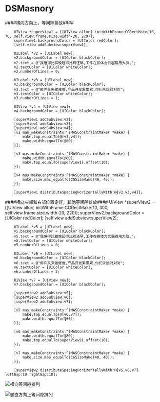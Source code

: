 # DSMasnory


####横向方向上，等间隙排放####

        UIView *superView1 = [[UIView alloc] initWithFrame:CGRectMake(10, 70, self.view.frame.size.width-20, 220)];
        superView1.backgroundColor = [UIColor redColor];
        [self.view addSubview:superView1];
        
        UILabel *v2 = [UILabel new];
        v2.backgroundColor = [UIColor blackColor];
        v2.text = @"我睡得比猫晚起得比鸡还早,工作在拼体力武器得用大脑,";
        v2.textColor = [UIColor whiteColor];
        v2.numberOfLines = 0;
        
        UILabel *v3 = [UILabel new];
        v3.backgroundColor = [UIColor blackColor];
        v3.text = @"邮件又来催催催,产品开发累累累,你们永远对对对";
        v3.textColor = [UIColor whiteColor];
        v3.numberOfLines = 1;
        
        UIView *v4 = [UIView new];
        v4.backgroundColor = [UIColor blackColor];
        
        [superView1 addSubview:v2];
        [superView1 addSubview:v3];
        [superView1 addSubview:v4];  
        [v2 mas_makeConstraints:^(MASConstraintMaker *make) {
            make.top.equalTo(@[v3,v4]);
            make.width.equalTo(@60);
        }];
        
        [v3 mas_makeConstraints:^(MASConstraintMaker *make) {
            make.width.equalTo(@80);
            make.top.equalTo(superView1).offset(10);
        }];
        
        [v4 mas_makeConstraints:^(MASConstraintMaker *make) {
            make.size.mas_equalTo(CGSizeMake(40, 40));
        }];
        
        [superView1 distributeSpacingHorizontallyWith:@[v2,v3,v4]];



####横向左部和右部位置定好，其他等间隙排放####
        UIView *superView2 = [[UIView alloc] initWithFrame:CGRectMake(10, 300, self.view.frame.size.width-20, 220)];
        superView2.backgroundColor = [UIColor redColor];
        [self.view addSubview:superView2];
        
        UILabel *v5 = [UILabel new];
        v5.backgroundColor = [UIColor blackColor];
        v5.text = @"我睡得比猫晚起得比鸡还早,工作在拼体力武器得用大脑,";
        v5.textColor = [UIColor whiteColor];
        v5.numberOfLines = 0;
        
        UILabel *v6 = [UILabel new];
        v6.backgroundColor = [UIColor blackColor];
        v6.text = @"邮件又来催催催,产品开发累累累,你们永远对对对";
        v6.textColor = [UIColor whiteColor];
        v6.numberOfLines = 2;
        
        UIView *v7 = [UIView new];
        v7.backgroundColor = [UIColor blackColor];
        
        [superView2 addSubview:v5];
        [superView2 addSubview:v6];
        [superView2 addSubview:v7];
        
        [v5 mas_makeConstraints:^(MASConstraintMaker *make) {
            make.top.equalTo(@[v6,v7]);
            make.width.equalTo(@60);
        }];
        
        [v6 mas_makeConstraints:^(MASConstraintMaker *make) {
            make.width.equalTo(@80);
            make.top.equalTo(superView2).offset(10);
        }];
        
        [v7 mas_makeConstraints:^(MASConstraintMaker *make) {
            make.size.mas_equalTo(CGSizeMake(40, 40));
        }];
        
        [superView2 distributeSpacingHorizontallyWith:@[v5,v6,v7] leftGap:10 rightGap:10];


![横向等间隙排列](http://upload-images.jianshu.io/upload_images/101810-3eb16287ab6ef1d0.png?imageMogr2/auto-orient/strip|imageView2/2/w/1240)



![竖直方向上等间隙排列](http://upload-images.jianshu.io/upload_images/101810-280cb409d7f235d2.png?imageMogr2/auto-orient/strip|imageView2/2/w/1240)
